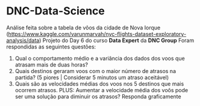 # DNC-Data-Science

Análise feita sobre a tabela de vôos da cidade de Nova Iorque (<https://www.kaggle.com/varunmarvah/nyc-flights-dataset-exploratory-analysis/data>)
Projeto do Day 6 do curso **Data Expert** da **DNC Group**
Foram respondidas as seguintes questões:

1. Qual o comportamento médio e a variância dos dados dos voos que atrasam mais de 
duas horas? 
2.  Quais  destinos  geraram  voos  com  o  maior  número  de  atrasos  na  partida? 
(5 piores | Considerar 5 minutos um atraso aceitável)
3. Quais são as velocidades médias dos voos nos 5 destinos que mais ocorrem atrasos.
PLUS:  Aumentar  a  velocidade  média  dos  voôs  pode  ser  uma  solução  para  diminuir  os 
atrasos? Responda graficamente
